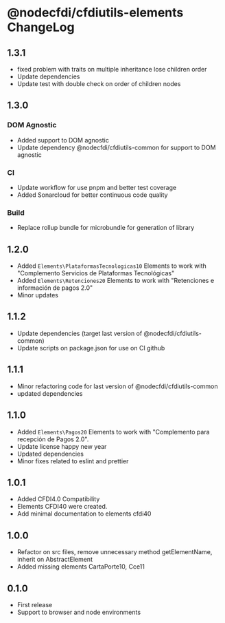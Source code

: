 # @nodecfdi/cfdiutils-elements ChangeLog

## 1.3.1

- fixed problem with traits on multiple inheritance lose children order
- Update dependencies
- Update test with double check on order of children nodes

## 1.3.0

### DOM Agnostic

- Added support to DOM agnostic
- Update dependency @nodecfdi/cfdiutils-common for support to DOM agnostic

### CI

- Update workflow for use pnpm and better test coverage
- Added Sonarcloud for better continuous code quality

### Build

- Replace rollup bundle for microbundle for generation of library

## 1.2.0

- Added `Elements\PlataformasTecnologicas10` Elements to work with "Complemento Servicios de Plataformas Tecnológicas"
- Added `Elements\Retenciones20` Elements to work with "Retenciones e información de pagos 2.0"
- Minor updates

## 1.1.2

- Update dependencies (target last version of @nodecfdi/cfdiutils-common)
- Update scripts on package.json for use on CI github

## 1.1.1

- Minor refactoring code for last version of @nodecfdi/cfdiutils-common
- updated dependencies

## 1.1.0

- Added `Elements\Pagos20` Elements to work with "Complemento para recepción de Pagos 2.0".
- Update license happy new year
- Updated dependencies
- Minor fixes related to eslint and prettier

## 1.0.1

- Added CFDI4.0 Compatibility
- Elements CFDI40 were created.
- Add minimal documentation to elements cfdi40

## 1.0.0

- Refactor on src files, remove unnecessary method getElementName, inherit on AbstractElement
- Added missing elements CartaPorte10, Cce11

## 0.1.0

- First release
- Support to browser and node environments
